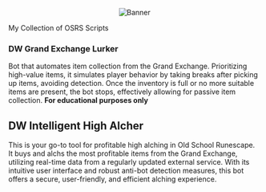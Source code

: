 <p align="center">
  <img src="https://github-production-user-asset-6210df.s3.amazonaws.com/32779308/255342399-58bca696-a25e-457b-bf94-2864dc46dedb.jpg" alt="Banner"/>
</p>

My Collection of OSRS Scripts

### DW Grand Exchange Lurker
  
Bot that automates item collection from the Grand Exchange. Prioritizing high-value items, it simulates player behavior by taking breaks after picking up items, avoiding detection. Once the inventory is full or no more suitable items are present, the bot stops, effectively allowing for passive item collection.
**For educational purposes only**

## DW Intelligent High Alcher 
This is your go-to tool for profitable high alching in Old School Runescape. It buys and alchs the most profitable items from the Grand Exchange, utilizing real-time data from a regularly updated external service. With its intuitive user interface and robust anti-bot detection measures, this bot offers a secure, user-friendly, and efficient alching experience.
